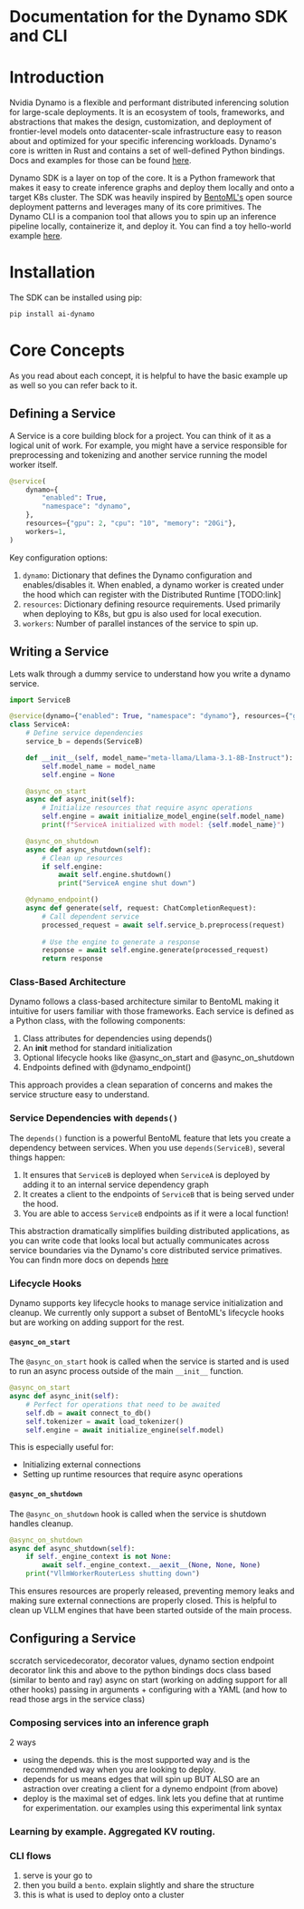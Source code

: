 # Documentation for the Dynamo SDK and CLI 

# Introduction 

Nvidia Dynamo is a flexible and performant distributed inferencing solution for large-scale deployments. It is an ecosystem of tools, frameworks, and abstractions that makes the design, customization, and deployment of frontier-level models onto datacenter-scale infrastructure easy to reason about and optimized for your specific inferencing workloads. Dynamo's core is written in Rust and contains a set of well-defined Python bindings. Docs and examples for those can be found [here](../../../../README.md). 

Dynamo SDK is a layer on top of the core. It is a Python framework that makes it easy to create inference graphs and deploy them locally and onto a target K8s cluster. The SDK was heavily inspired by [BentoML's](https://github.com/bentoml/BentoML) open source deployment patterns and leverages many of its core primitives. The Dynamo CLI is a companion tool that allows you to spin up an inference pipeline locally, containerize it, and deploy it. You can find a toy hello-world example [here](../README.md).

# Installation 

The SDK can be installed using pip:

```bash
pip install ai-dynamo
```

# Core Concepts 
As you read about each concept, it is helpful to have the basic example up as well so you can refer back to it. 

## Defining a Service

A Service is a core building block for a project. You can think of it as a logical unit of work. For example, you might have a service responsible for preprocessing and tokenizing and another service running the model worker itself.

```python
@service(
    dynamo={
        "enabled": True, 
        "namespace": "dynamo", 
    },
    resources={"gpu": 2, "cpu": "10", "memory": "20Gi"}, 
    workers=1, 
)
```

Key configuration options:
1. `dynamo`: Dictionary that defines the Dynamo configuration and enables/disables it. When enabled, a dynamo worker is created under the hood which can register with the Distributed Runtime [TODO:link]
2. `resources`: Dictionary defining resource requirements. Used primarily when deploying to K8s, but gpu is also used for local execution.
3. `workers`: Number of parallel instances of the service to spin up.

## Writing a Service

Lets walk through a dummy service to understand how you write a dynamo service.

```python
import ServiceB

@service(dynamo={"enabled": True, "namespace": "dynamo"}, resources={"gpu": 1})
class ServiceA:
    # Define service dependencies
    service_b = depends(ServiceB)

    def __init__(self, model_name="meta-llama/Llama-3.1-8B-Instruct"):
        self.model_name = model_name
        self.engine = None

    @async_on_start
    async def async_init(self):
        # Initialize resources that require async operations
        self.engine = await initialize_model_engine(self.model_name)
        print(f"ServiceA initialized with model: {self.model_name}")

    @async_on_shutdown
    async def async_shutdown(self):
        # Clean up resources
        if self.engine:
            await self.engine.shutdown()
            print("ServiceA engine shut down")

    @dynamo_endpoint()
    async def generate(self, request: ChatCompletionRequest):
        # Call dependent service
        processed_request = await self.service_b.preprocess(request)
        
        # Use the engine to generate a response
        response = await self.engine.generate(processed_request)
        return response
```

### Class-Based Architecture 
Dynamo follows a class-based architecture similar to BentoML making it intuitive for users familiar with those frameworks. Each service is defined as a Python class, with the following components:
1. Class attributes for dependencies using depends()
2. An __init__ method for standard initialization
3. Optional lifecycle hooks like @async_on_start and @async_on_shutdown
4. Endpoints defined with @dynamo_endpoint()

This approach provides a clean separation of concerns and makes the service structure easy to understand.

### Service Dependencies with `depends()`
The `depends()` function is a powerful BentoML feature that lets you create a dependency between services. When you use `depends(ServiceB)`, several things happen:
1. It ensures that `ServiceB` is deployed when `ServiceA` is deployed by adding it to an internal service dependency graph
2. It creates a client to the endpoints of `ServiceB` that is being served under the hood. 
3. You are able to access `ServiceB` endpoints as if it were a local function!

This abstraction dramatically simplifies building distributed applications, as you can write code that looks local but actually communicates across service boundaries via the Dynamo's core distributed service primatives. You can findn more docs on depends [here](https://docs.bentoml.com/en/latest/build-with-bentoml/distributed-services.html#interservice-communication)

### Lifecycle Hooks
Dynamo supports key lifecycle hooks to manage service initialization and cleanup. We currently only support a subset of BentoML's lifecycle hooks but are working on adding support for the rest.

#### `@async_on_start`

The `@async_on_start` hook is called when the service is started and is used to run an async process outside of the main `__init__` function.

```python
@async_on_start
async def async_init(self):
    # Perfect for operations that need to be awaited
    self.db = await connect_to_db()
    self.tokenizer = await load_tokenizer()
    self.engine = await initialize_engine(self.model)
```
This is especially useful for:
- Initializing external connections
- Setting up runtime resources that require async operations

#### `@async_on_shutdown`
The `@async_on_shutdown` hook is called when the service is shutdown handles cleanup.

```python
@async_on_shutdown
async def async_shutdown(self):
    if self._engine_context is not None:
        await self._engine_context.__aexit__(None, None, None)
    print("VllmWorkerRouterLess shutting down")
```

This ensures resources are properly released, preventing memory leaks and making sure external connections are properly closed. This is helpful to clean up VLLM engines that have been started outside of the main process.

## Configuring a Service

sccratch
servicedecorator, decorator values, dynamo section 
endpoint decorator link this and above to the python bindings docs
class based (similar to bento and ray)
async on start (working on adding support for all other hooks)
passing in arguments + configuring with a YAML (and how to read those args in the service class)

### Composing services into an inference graph
2 ways
- using the depends. this is the most supported way and is the recommended way when you are looking to deploy. 
- depends for us means edges that will spin up BUT ALSO are an astraction over creating a client for a dynemo endpoint (from above)
- deploy is the maximal set of edges. link lets you define that at runtime for experimentation. our examples using this experimental link syntax

### Learning by example. Aggregated KV routing. 

### CLI flows

1. serve is your go to 
2. then you build a `bento`. explain slightly and share the structure 
3. this is what is used to deploy onto a cluster 
